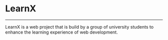 # LearnX
--------
LearnX is a web project that is build by a group of university students to enhance the learning experience of web development.
